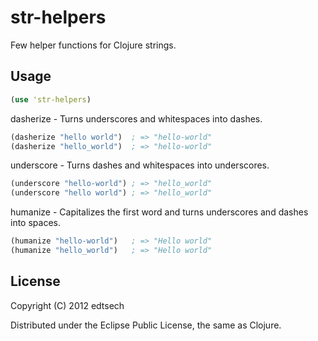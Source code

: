 # str-helpers

Few helper functions for Clojure strings.

## Usage

``` clojure
(use 'str-helpers)
``` 


dasherize - Turns underscores and whitespaces into dashes.
``` clojure
(dasherize "hello world")  ; => "hello-world"
(dasherize "hello_world")  ; => "hello-world"
```


underscore - Turns dashes and whitespaces into underscores.
``` clojure
(underscore "hello-world") ; => "hello_world"
(underscore "hello world") ; => "hello_world"
```


humanize - Capitalizes the first word and turns underscores and dashes into spaces.
``` clojure
(humanize "hello-world")   ; => "Hello world"
(humanize "hello_world")   ; => "Hello world"
```

## License

Copyright (C) 2012 edtsech

Distributed under the Eclipse Public License, the same as Clojure.
